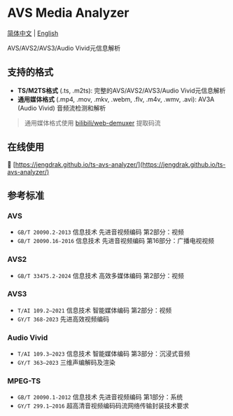 # AVS Media Analyzer

[简体中文](README.zh-Hans.md) | [English](README.en.md)

AVS/AVS2/AVS3/Audio Vivid元信息解析

## 支持的格式

- **TS/M2TS格式** (.ts, .m2ts): 完整的AVS/AVS2/AVS3/Audio Vivid元信息解析
- **通用媒体格式** (.mp4, .mov, .mkv, .webm, .flv, .m4v, .wmv, .avi): AV3A (Audio Vivid) 音频流检测和解析

> 通用媒体格式使用 [bilibili/web-demuxer](https://github.com/bilibili/web-demuxer) 提取码流

## 在线使用

🔗 [https://jengdrak.github.io/ts-avs-analyzer/](https://jengdrak.github.io/ts-avs-analyzer/)

## 参考标准

### AVS

- `GB/T 20090.2-2013` 信息技术 先进音视频编码 第2部分：视频
- `GB/T 20090.16-2016` 信息技术 先进音视频编码 第16部分：广播电视视频

### AVS2

- `GB/T 33475.2-2024` 信息技术 高效多媒体编码 第2部分：视频

### AVS3

- `T/AI 109.2—2021` 信息技术 智能媒体编码 第2部分：视频
- `GY/T 368-2023` 先进高效视频编码

### Audio Vivid

- `T/AI 109.3—2023` 信息技术 智能媒体编码 第3部分：沉浸式音频
- `GY/T 363—2023` 三维声编解码及渲染

### MPEG-TS
- `GB/T 20090.1-2012` 信息技术 先进音视频编码 第1部分：系统
- `GY/T 299.1—2016` 超高清音视频编码码流网络传输封装技术要求